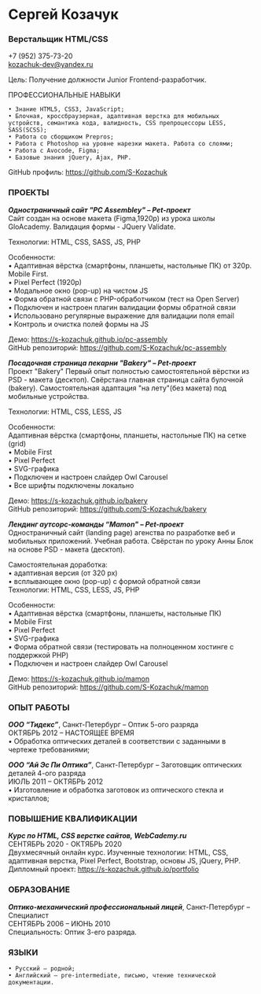 # Сергей Козачук 
### Верстальщик HTML/CSS
+7 (952) 375-73-20  
kozachuk-dev@yandex.ru

Цель: Получение должности Junior Frontend-разработчик. 

ПРОФЕССИОНАЛЬНЫЕ НАВЫКИ

    • Знание HTML5‚ CSS3, JavaScript;
    • Блочная, кроссбраузерная, адаптивная верстка для мобильных устройств, семантика кода, валидность, CSS препроцессоры LESS, SASS(SCSS);
    • Работа со сборщиком Prepros;
    • Работа с Photoshop на уровне нарезки макета. Работа со слоями; 
    • Работа с Avocode, Figma; 
    • Базовые знания jQuery, Ajax, PHP. 

GitHub профиль: https://github.com/S-Kozachuk  

  
### ПРОЕКТЫ
***Одностраничный сайт "PC Assembley" – Pet-проект***  
Сайт создан на основе макета (Figma,1920p) из урока школы GloAcademy. Валидация формы - JQuery Validate.

Технологии: HTML, CSS, SASS, JS, PHP

Особенности:  
    • Адаптивная вёрстка (смартфоны, планшеты, настольные ПК) от 320p. Mobile First.  
    • Pixel Perfect (1920p)  
    • Модальное окно (pop-up) на чистом JS  
    • Форма обратной связи с PHP-обработчиком (тест на Open Server)  
	• Подключен и настроен плагин валидации формы обратной связи  
	• Использовано регулярные выражение для валидации поля email  
	• Контроль и очистка полей формы на JS  

Демо: https://s-kozachuk.github.io/pc-assembly  
GitHub репозиторий: https://github.com/S-Kozachuk/pc-assembly  
  

***Посадочная страница пекарни "Bakery" – Pet-проект***  
Проект "Bakery"
Первый опыт полностью самостоятельной вёрстки из PSD - макета (десктоп). Свёрстана главная страница сайта булочной (bakery). 
Самостоятельная адаптация "на лету"(без макета) под мобильные устройства.

Технологии: HTML, CSS, LESS, JS

Особенности:  
Адаптивная вёрстка (смартфоны, планшеты, настольные ПК) на сетке (grid)  
   • Mobile First  
   • Pixel Perfect  
   • SVG-графика  
   • Подключен и настроен слайдер Owl Carousel  
   • Все шрифты подключены локально  
  
Демо: https://s-kozachuk.github.io/bakery     
GitHub репозиторий: https://github.com/S-Kozachuk/bakery    

  
***Лендинг аутсорс-команды “Mamon" – Pet-проект***  
Одностраничный сайт (landing page) агенства по разработке веб и мобильных приложений. Учебная работа. 
Свёрстан по уроку Анны Блок на основе PSD - макета (десктоп).

Самостоятельная доработка:  
   • адаптивная версия (от 320 px)  
   • всплывающее окно (pop-up) c формой обратной связи    
Технологии: HTML, CSS, LESS, JS, PHP    

Особенности:  
   • Адаптивная вёрстка (смартфоны, планшеты, настольные ПК)  
   • Mobile First  
   • Pixel Perfect  
   • SVG-графика  
   • Форма обратной связи (тестировать на полноценном хостинге с поддержкой PHP)  
   • Подключен и настроен слайдер Owl Carousel

Демо: https://s-kozachuk.github.io/mamon   
GitHub репозиторий: https://github.com/S-Kozachuk/mamon


### ОПЫТ РАБОТЫ
***ООО “Тидекс”***, Санкт-Петербург – Оптик 5-ого разряда  
ОКТЯБРЬ 2012  – НАСТОЯЩЕЕ ВРЕМЯ  
    • Обработка оптических деталей в соответствии с заданными в чертеже требованиями; 
    
***ООО “Ай Эс Пи Оптика”***, Санкт-Петербург – Заготовщик оптических деталей 4-ого разряда  
ИЮЛЬ 2011  – ОКТЯБРЬ 2012  
    • Изготовление и обработка заготовок из оптического стекла и кристаллов;
    
### ПОВЫШЕНИЕ КВАЛИФИКАЦИИ
***Курс по HTML, CSS верстке сайтов, WebCademy.ru***  
СЕНТЯБРЬ 2020 - ОКТЯБРЬ 2020  
Двухмесячный онлайн курс. Изученные технологии: HTML, CSS, адаптивная верстка, Pixel Perfect, Bootstrap, основы JS, jQuery, PHP.  
Дипломный проект: https://s-kozachuk.github.io/portfolio

### ОБРАЗОВАНИЕ
***Оптико-механический профессиональный лицей***, Санкт-Петербург – Специалист  
СЕНТЯБРЬ 2006 – ИЮНЬ 2010  
Специальность: Оптик 3-его разряда.

### ЯЗЫКИ
    • Русский — родной; 
    • Английский — pre-intermediate, письмо, чтение технической документации.

